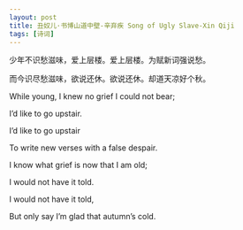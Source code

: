 ```yaml
---
layout: post
title: 丑奴儿·书博山道中壁-辛弃疾 Song of Ugly Slave-Xin Qiji
tags: [诗词]
---
```


少年不识愁滋味，爱上层楼。爱上层楼。为赋新词强说愁。 

而今识尽愁滋味，欲说还休。欲说还休。却道天凉好个秋。

While young, I knew no grief I could not bear;

I’d like to go upstair.

I’d like to go upstair

To write new verses with a false despair.

I know what grief is now that I am old;

I would not have it told.

I would not have it told,

But only say I’m glad that autumn’s cold.